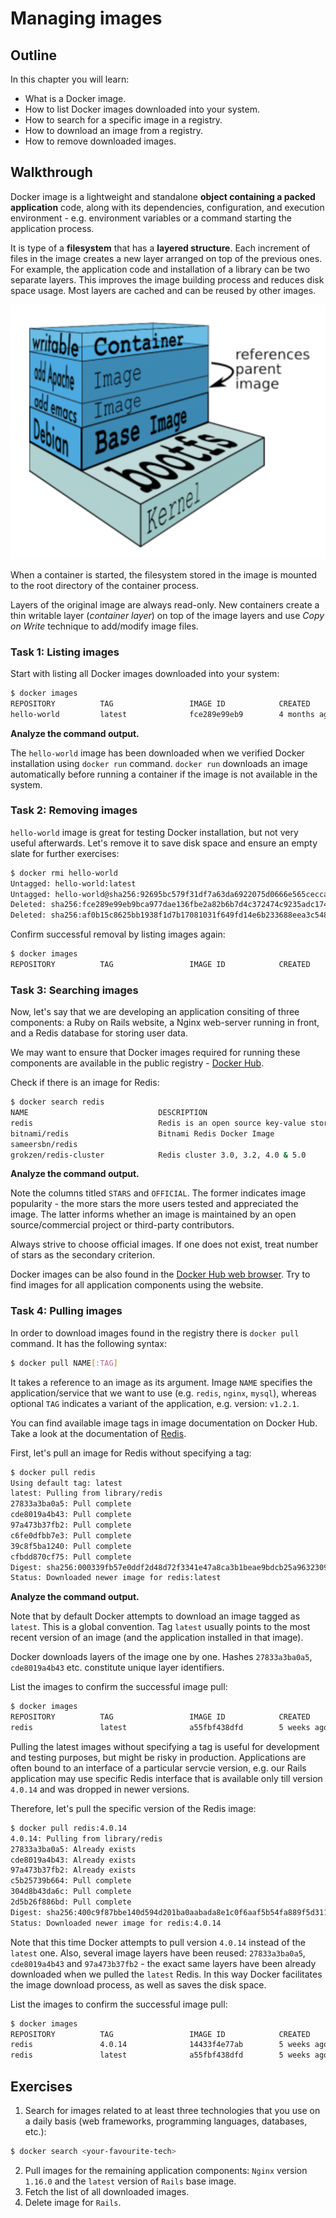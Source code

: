 
# Managing images

## Outline

In this chapter you will learn:

* What is a Docker image.
* How to list Docker images downloaded into your system.
* How to search for a specific image in a registry.
* How to download an image from a registry.
* How to remove downloaded images.

## Walkthrough

Docker image is a lightweight and standalone **object containing a packed application** code, along with its dependencies, configuration, and execution environment - e.g. environment variables or a command starting the application process.

It is type of a **filesystem** that has a **layered structure**. Each increment of files in the image creates a new layer arranged on top of the previous ones. For example, the application code and installation of a library can be two separate layers. This improves the image building process and reduces disk space usage. Most layers are cached and can be reused by other images.

![](/assets/image-layers.png)

When a container is started, the filesystem stored in the image is mounted to the root directory of the container process.

Layers of the original image are always read-only. New containers create a thin writable layer (*container layer*) on top of the image layers and use *Copy on Write* technique to add/modify image files.

### Task 1: Listing images

Start with listing all Docker images downloaded into your system:

```bash
$ docker images
REPOSITORY          TAG                 IMAGE ID            CREATED             SIZE
hello-world         latest              fce289e99eb9        4 months ago        1.84kB
```

**Analyze the command output.**

The `hello-world` image has been downloaded when we verified Docker installation using `docker run` command. `docker run` downloads an image automatically before running a container if the image is not available in the system.

### Task 2: Removing images

`hello-world` image is great for testing Docker installation, but not very useful afterwards. Let's remove it to save disk space and ensure an empty slate for further exercises:

```bash
$ docker rmi hello-world
Untagged: hello-world:latest
Untagged: hello-world@sha256:92695bc579f31df7a63da6922075d0666e565ceccad16b59c3374d2cf4e8e50e
Deleted: sha256:fce289e99eb9bca977dae136fbe2a82b6b7d4c372474c9235adc1741675f587e
Deleted: sha256:af0b15c8625bb1938f1d7b17081031f649fd14e6b233688eea3c5483994a66a3
```

Confirm successful removal by listing images again:

```bash
$ docker images
REPOSITORY          TAG                 IMAGE ID            CREATED             SIZE
```

### Task 3: Searching images

Now, let's say that we are developing an application consiting of three components: a Ruby on Rails website, a Nginx web-server running in front, and a Redis database for storing user data.

We may want to ensure that Docker images required for running these components are available in the public registry - [Docker Hub](https://hub.docker.com/).

Check if there is an image for Redis:

```bash
$ docker search redis
NAME                             DESCRIPTION                                     STARS               OFFICIAL            AUTOMATED
redis                            Redis is an open source key-value store that…   6839                [OK]
bitnami/redis                    Bitnami Redis Docker Image                      112                                     [OK]
sameersbn/redis                                                                  76                                      [OK]
grokzen/redis-cluster            Redis cluster 3.0, 3.2, 4.0 & 5.0               45
```

**Analyze the command output.**

Note the columns titled `STARS` and `OFFICIAL`. The former indicates image popularity - the more stars the more users tested and appreciated the image. The latter informs whether an image is maintained by an open source/commercial project or third-party contributors.

Always strive to choose official images. If one does not exist, treat number of stars as the secondary criterion.

Docker images can be also found in the [Docker Hub web browser](https://hub.docker.com/). Try to find images for all application components using the website.

### Task 4: Pulling images

In order to download images found in the registry there is `docker pull` command. It has the following syntax:

```bash
$ docker pull NAME[:TAG]
```

It takes a reference to an image as its argument. Image `NAME` specifies the application/service that we want to use (e.g. `redis`, `nginx`, `mysql`), whereas optional `TAG` indicates a variant of the application, e.g. version: `v1.2.1`.

You can find available image tags in image documentation on Docker Hub. Take a look at the documentation of [Redis](https://hub.docker.com/_/redis).

First, let's pull an image for Redis without specifying a tag:

```bash
$ docker pull redis
Using default tag: latest
latest: Pulling from library/redis
27833a3ba0a5: Pull complete
cde8019a4b43: Pull complete
97a473b37fb2: Pull complete
c6fe0dfbb7e3: Pull complete
39c8f5ba1240: Pull complete
cfbdd870cf75: Pull complete
Digest: sha256:000339fb57e0ddf2d48d72f3341e47a8ca3b1beae9bdcb25a96323095b72a79b
Status: Downloaded newer image for redis:latest
```

**Analyze the command output.**

Note that by default Docker attempts to download an image tagged as `latest`. This is a global convention. Tag `latest` usually points to the most recent version of an image (and the application installed in that image).

Docker downloads layers of the image one by one. Hashes `27833a3ba0a5`, `cde8019a4b43` etc. constitute unique layer identifiers.

List the images to confirm the successful image pull:

```bash
$ docker images
REPOSITORY          TAG                 IMAGE ID            CREATED             SIZE
redis               latest              a55fbf438dfd        5 weeks ago         95MB
```

Pulling the latest images without specifying a tag is useful for development and testing purposes, but might be risky in production. Applications are often bound to an interface of a particular servcie version, e.g. our Rails application may use specific Redis interface that is available only till version `4.0.14` and was dropped in newer versions.

Therefore, let's pull the specific version of the Redis image:

```bash
$ docker pull redis:4.0.14
4.0.14: Pulling from library/redis
27833a3ba0a5: Already exists
cde8019a4b43: Already exists
97a473b37fb2: Already exists
c5b25739b664: Pull complete
304d8b43da6c: Pull complete
2d5b26f886bd: Pull complete
Digest: sha256:400c9f87bbe140d594d201ba0aabada8e1c0f6aaf5b54fa889f5d311377b2546
Status: Downloaded newer image for redis:4.0.14
```

Note that this time Docker attempts to pull version `4.0.14` instead of the `latest` one. Also, several image layers have been reused: `27833a3ba0a5`, `cde8019a4b43` and `97a473b37fb2` - the exact same layers have been already downloaded when we pulled the `latest` Redis. In this way Docker facilitates the image download process, as well as saves the disk space.

List the images to confirm the successful image pull:

```bash
$ docker images
REPOSITORY          TAG                 IMAGE ID            CREATED             SIZE
redis               4.0.14              14433f4e77ab        5 weeks ago         83.4MB
redis               latest              a55fbf438dfd        5 weeks ago         95MB
```

## Exercises

1. Search for images related to at least three technologies that you use on a daily basis (web frameworks, programming languages, databases, etc.):

  ```bash
  $ docker search <your-favourite-tech>
  ```

2. Pull images for the remaining application components: `Nginx` version `1.16.0` and the `latest` version of `Rails` base image.
4. Fetch the list of all downloaded images.
5. Delete image for `Rails`.
